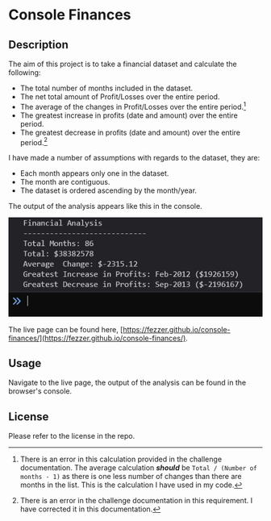 # Console Finances

## Description

The aim of this project is to take a financial dataset and calculate the following:
- The total number of months included in the dataset.
- The net total amount of Profit/Losses over the entire period.
- The average of the changes in Profit/Losses over the entire period.[^1]
- The greatest increase in profits (date and amount) over the entire period.
- The greatest decrease in profits (date and amount) over the entire period.[^2]

I have made a number of assumptions with regards to the dataset, they are:
- Each month appears only one in the dataset.
- The month are contiguous.
- The dataset is ordered ascending by the month/year.

The output of the analysis appears like this in the console.

![Screenshot of the console output](./images/screenshot.png)

The live page can be found here, [https://fezzer.github.io/console-finances/](https://fezzer.github.io/console-finances/).

[^1]: There is an error in this calculation provided in the challenge documentation. The average calculation ***should*** be `Total / (Number of months - 1)` as there is one less number of changes than there are months in the list. This is the calculation I have used in my code.

[^2]: There is an error in the challenge documentation in this requirement. I have corrected it in this documentation.

## Usage

Navigate to the live page, the output of the analysis can be found in the browser's console.

## License

Please refer to the license in the repo.